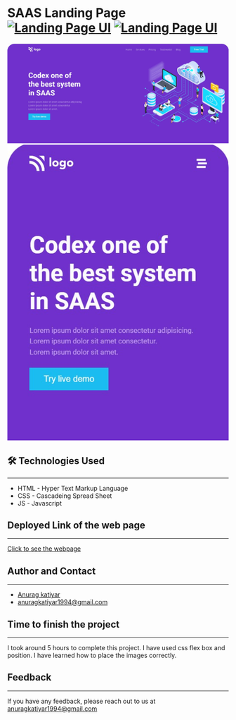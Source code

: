# SAAS Landing Page [![Landing Page UI](https://img.shields.io/badge/Template-Project-violet)](http://www.gnu.org/licenses/agpl-3.0) [![Landing Page UI](https://img.shields.io/badge/Technologies%20-HTML%2FCSS-brightgreen)](http://www.gnu.org/licenses/agpl-3.0)



![Website look](./images/webpic-1.jpg)
![Website look](./images/webpic-2.jpg)


## 🛠 Technologies Used
---
  - HTML - Hyper Text Markup Language
  - CSS - Cascadeing Spread Sheet
  - JS - Javascript

## Deployed Link of the web page
---
[Click to see the webpage]()

## Author and Contact
---
- [Anurag katiyar](https://github.com/anuragkatiyar1994)
- anuragkatiyar1994@gmail.com 
## Time to finish the project
---

I took around 5 hours to complete this project.
I have used css flex box and position. I have learned how to place the images correctly.

## Feedback
---

If you have any feedback, please reach out to us at anuragkatiyar1994@gmail.com